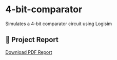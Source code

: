# 4-bit-comparator
Simulates a 4-bit comparator circuit using Logisim

## 📄 Project Report
[Download PDF Report](./4-bit%20Comparator.pdf)
